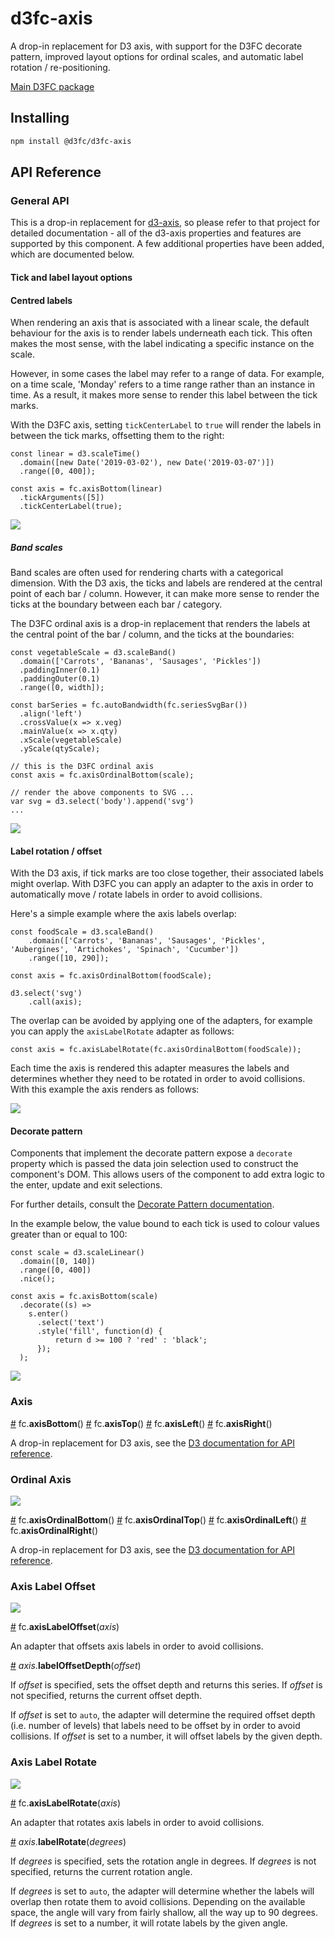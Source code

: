 # d3fc-axis

A drop-in replacement for D3 axis, with support for the D3FC decorate pattern, improved layout options for ordinal scales, and automatic label rotation / re-positioning.

[Main D3FC package](https://github.com/d3fc/d3fc)

## Installing

```bash
npm install @d3fc/d3fc-axis
```

## API Reference

### General API

This is a drop-in replacement for [d3-axis](https://github.com/d3/d3-axis), so please refer to that project for detailed documentation - all of the d3-axis properties and features are supported by this component. A few additional properties have been added, which are documented below.

#### Tick and label layout options

#### Centred labels

When rendering an axis that is associated with a linear scale, the default behaviour for the axis is to render labels underneath each tick. This often makes the most sense, with the label indicating a specific instance on the scale.

However, in some cases the label may refer to a range of data. For example, on a time scale, 'Monday' refers to a time range rather than an instance in time. As a result, it makes more sense to render this label between the tick marks.

With the D3FC axis, setting `tickCenterLabel` to `true` will render the labels in between the tick marks, offsetting them to the right:

```
const linear = d3.scaleTime()
  .domain([new Date('2019-03-02'), new Date('2019-03-07')])
  .range([0, 400]);

const axis = fc.axisBottom(linear)
  .tickArguments([5])
  .tickCenterLabel(true);
```

<img src="https://d3fc.io/examples/axis-center/screenshot.png"/>

##### Band scales

Band scales are often used for rendering charts with a categorical dimension. With the D3 axis, the ticks and labels are rendered at the central point of each bar / column. However, it can make more sense to render the ticks at the boundary between each bar / category.

The D3FC ordinal axis is a drop-in replacement that renders the labels at the central point of the bar / column, and the ticks at the boundaries:

```
const vegetableScale = d3.scaleBand()
  .domain(['Carrots', 'Bananas', 'Sausages', 'Pickles'])
  .paddingInner(0.1)
  .paddingOuter(0.1)
  .range([0, width]);

const barSeries = fc.autoBandwidth(fc.seriesSvgBar())
  .align('left')
  .crossValue(x => x.veg)
  .mainValue(x => x.qty)
  .xScale(vegetableScale)
  .yScale(qtyScale);

// this is the D3FC ordinal axis
const axis = fc.axisOrdinalBottom(scale);

// render the above components to SVG ...
var svg = d3.select('body').append('svg')
...
```

<img src="screenshots/ordinal.png"/>

#### Label rotation / offset

With the D3 axis, if tick marks are too close together, their associated labels might overlap. With D3FC you can apply an adapter to the axis in order to automatically move / rotate labels in order to avoid collisions.

Here's a simple example where the axis labels overlap:

```
const foodScale = d3.scaleBand()
    .domain(['Carrots', 'Bananas', 'Sausages', 'Pickles', 'Aubergines', 'Artichokes', 'Spinach', 'Cucumber'])
    .range([10, 290]);

const axis = fc.axisOrdinalBottom(foodScale);

d3.select('svg')
    .call(axis);
```

The overlap can be avoided by applying one of the adapters, for example you can apply the `axisLabelRotate` adapter as follows:

```
const axis = fc.axisLabelRotate(fc.axisOrdinalBottom(foodScale));
```

Each time the axis is rendered this adapter measures the labels and determines whether they need to be rotated in order to avoid collisions. With this example the axis renders as follows:

<img src="https://d3fc.io/examples/axis-rotate-decorate/screenshot.png"/>

#### Decorate pattern

Components that implement the decorate pattern expose a `decorate` property which is passed the data join selection used to construct the component's DOM. This allows users of the component to add extra logic to the enter, update and exit selections.

For further details, consult the [Decorate Pattern documentation](https://d3fc.io/introduction/decorate-pattern.html).

In the example below, the value bound to each tick is used to colour values greater than or equal to 100:

```
const scale = d3.scaleLinear()
  .domain([0, 140])
  .range([0, 400])
  .nice();

const axis = fc.axisBottom(scale)
  .decorate((s) =>
    s.enter()
      .select('text')
      .style('fill', function(d) {
          return d >= 100 ? 'red' : 'black';
      });
  );
```

<img src="https://d3fc.io/examples/axis-color/screenshot.png"/>

### Axis

<a name="axisBottom" href="#axisBottom">#</a> fc.**axisBottom**()
<a name="axisTop" href="#axisTop">#</a> fc.**axisTop**()
<a name="axisLeft" href="#axisLeft">#</a> fc.**axisLeft**()
<a name="axisRight" href="#axisRight">#</a> fc.**axisRight**()

A drop-in replacement for D3 axis, see the [D3 documentation for API reference](https://github.com/d3/d3-axis#api-reference).

### Ordinal Axis

<img src="https://d3fc.io/examples/axis-band-scale/screenshot.png" />

<a name="axisOrdinalBottom" href="#axisOrdinalBottom">#</a> fc.**axisOrdinalBottom**()
<a name="axisOrdinalTop" href="#axisOrdinalTop">#</a> fc.**axisOrdinalTop**()
<a name="axisOrdinalLeft" href="#axisOrdinalLeft">#</a> fc.**axisOrdinalLeft**()
<a name="axisOrdinalRight" href="#axisOrdinalRight">#</a> fc.**axisOrdinalRight**()

A drop-in replacement for D3 axis, see the [D3 documentation for API reference](https://github.com/d3/d3-axis#api-reference).

### Axis Label Offset

<img src="https://d3fc.io/examples/axis-offset/screenshot.png" />

<a name="axisLabelOffset" href="#axisLabelOffset">#</a> fc.**axisLabelOffset**(*axis*)

An adapter that offsets axis labels in order to avoid collisions.

<a name="axisLabelOffset_labelOffsetDepth" href="#axisLabelOffset_labelOffsetDepth">#</a> *axis*.**labelOffsetDepth**(*offset*)

If *offset* is specified, sets the offset depth and returns this series. If *offset* is not specified, returns the current offset depth.

If *offset* is set to `auto`, the adapter will determine the required offset depth (i.e. number of levels) that labels need to be offset by in order to avoid collisions. If *offset* is set to a number, it will offset labels by the given depth.

### Axis Label Rotate

<img src="https://d3fc.io/examples/axis-rotate-decorate/screenshot.png" />

<a name="axisLabelRotate" href="#axisLabelRotate">#</a> fc.**axisLabelRotate**(*axis*)

An adapter that rotates axis labels in order to avoid collisions.

<a name="axisLabelRotate_labelRotate" href="#axisLabelRotate_labelRotate">#</a> *axis*.**labelRotate**(*degrees*)

If *degrees* is specified, sets the rotation angle in degrees. If *degrees* is not specified, returns the current rotation angle.

If *degrees* is set to `auto`, the adapter will determine whether the labels will overlap then rotate them to avoid collisions. Depending on the available space, the angle will vary from fairly shallow, all the way up to 90 degrees. If *degrees* is set to a number, it will rotate labels by the given angle.
